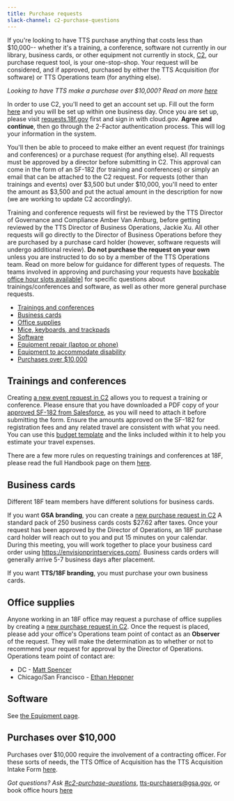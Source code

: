 ```yaml
---
title: Purchase requests
slack-channel: c2-purchase-questions
---
```


If you're looking to have TTS purchase anything that costs less than $10,000-- whether it's a training, a conference, software not currently in our library, business cards, or other equipment not currently in stock, [C2](https://requests.18f.gov), our purchase request tool, is your one-stop-shop. Your request will be considered, and if approved, purchased by either the TTS Acquisition (for software) or TTS Operations team (for anything else).

*Looking to have TTS make a purchase over $10,000? Read on more [here](#purchases-over-10000)*

In order to use C2, you'll need to get an account set up. Fill out the form [here](https://docs.google.com/forms/d/e/1FAIpQLSfZfBRRO_mBz2wwBHJTufi6kWONQhc64otCAYBCKV8keDvXVA/viewform) and you will be set up within one business day. Once you are set up, please visit [requests.18f.gov](https://requests.18f.gov) first and sign in with cloud.gov. **Agree and continue**, then go through the 2-Factor authentication process. This will log your information in the system.

You'll then be able to proceed to make either an event request (for trainings and conferences) or a purchase request (for anything else). All requests must be approved by a director before submitting in C2. This approval can come in the form of an SF-182 (for training and conferences) or simply an email that can be attached to the C2 request. For requests (other than trainings and events) over $3,500 but under $10,000, you'll need to enter the amount as $3,500 and put the actual amount in the description for now (we are working to update C2 accordingly).

Training and conference requests will first be reviewed by the TTS Director of Governance and Compliance Amber Van Amburg, before getting reviewed by the TTS Director of Business Operations, Jackie Xu. All other requests will go directly to the Director of Business Operations before they are purchased by a purchase card holder (however, software requests will undergo additional review).  **Do not purchase the request on your own** unless you are instructed to do so by a member of the TTS Operations team. Read on more below for guidance for different types of requests. The teams involved in approving and purchasing your requests have [bookable office hour slots available](https://sites.google.com/a/gsa.gov/tts-office-hours/)] for specific questions about trainings/conferences and software, as well as other more general purchase requests.

* [Trainings and conferences](#trainings-and-conferences)
* [Business cards](#business-cards)
* [Office supplies](#office-supplies)
* [Mice, keyboards, and trackpads](/equipment/#mice-keyboards-and-trackpads)
* [Software](#software)
* [Equipment repair (laptop or phone)](/equipment/#repairs)
* [Equipment to accommodate disability](/equipment/#equipment-to-accommodate-disability)
* [Purchases over $10,000](#purchases-over-10000)

## Trainings and conferences

Creating [a new event request in C2](https://requests.18f.gov/gsa18f/events/new) allows you to request a training or conference. Please ensure that you have downloaded a PDF copy of your [approved SF-182 from Salesforce](https://gsa--c.na21.visual.force.com/apex/IDP_HomePage?sfdc.tabName=01rt0000000L2d8), as you will need to attach it before submitting the form. Ensure the amounts approved on the SF-182 for registration fees and any related travel are consistent with what you need. You can use this [budget template](https://docs.google.com/spreadsheets/d/1uJaGMXJOwURruaPdV7PU5B7Q22_iyF8Q2Gk2uamDG8Y/edit#gid=0) and the links included within it to help you estimate your travel expenses.

There are a few more rules on requesting trainings and conferences at 18F, please read the full Handbook page on them [here](https://handbook.18f.gov/professional-development-and-training/).

## Business cards

Different 18F team members have different solutions for business cards.

If you want **GSA branding**, you can create a [new purchase request in C2](https://requests.18f.gov/gsa18f/procurements/new) A standard pack of 250 business cards costs $27.62 after taxes. Once your request has been approved by the Director of Operations, an 18F purchase card holder will reach out to you and put 15 minutes on your calendar. During this meeting, you will work together to place your business card order using https://envisionprintservices.com/. Business cards orders will generally arrive 5-7 business days after placement.

If you want **TTS/18F branding**, you must purchase your own business cards.

## Office supplies

Anyone working in an 18F office may request a purchase of office supplies by creating a [new purchase request in C2](https://requests.18f.gov/gsa18f/procurements/new). Once the request is placed, please add your office's Operations team point of contact as an **Observer** of the request. They will make the determination as to whether or not to recommend your request for approval by the Director of Operations. Operations team point of contact are:

* DC - [Matt Spencer](mailto:matthew.spencer@gsa.gov)
* Chicago/San Francisco - [Ethan Heppner](mailto:ethan.heppner@gsa.gov)

## Software

See [the Equipment page](../equipment/#software).

## Purchases over $10,000

Purchases over $10,000 require the involvement of a contracting officer. For these sorts of needs, the TTS Office of Acquisition has the TTS Acquisition Intake Form [here](https://docs.google.com/forms/d/e/1FAIpQLSeGoLWQ_6yEmxlrHuztlZWH6sX3t_0J0PPnzZxhwlK6nq1KoQ/viewform).

*Got questions? Ask [#c2-purchase-questions](https://gsa-tts.slack.com/messages/C0E1APHGU/)*, [tts-purchasers@gsa.gov](mailto:tts-purchasers@gsa.gov), or book office hours [here](https://sites.google.com/a/gsa.gov/tts-office-hours/)
